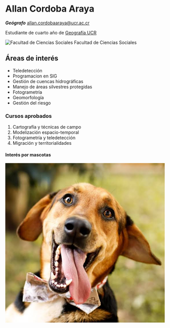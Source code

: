 # Allan Cordoba Araya #
  *__Geógrafo__*
allan.cordobaaraya@ucr.ac.cr

Estudiante de cuarto año de [Geografía UCR](https://geografia.fcs.ucr.ac.cr/index.php/es/?option=com_content&view=article&id=21&catid=12&Itemid=143)

![Facultad de Ciencias Sociales](https://encrypted-tbn0.gstatic.com/images?q=tbn:ANd9GcSoVfDXJZgEDV3LXjpuzADozGoRhKDsM-ZTJw&s) Facultad de Ciencias Sociales

## Áreas de interés ##
- Teledetección
- Programacion en SIG
- Gestión de cuencas hidrográficas
- Manejo de áreas silvestres protegidas
- Fotogrametría
- Geomorfología
- Gestión del riesgo

### Cursos aprobados ### 
1. Cartografía y técnicas de campo
2. Modelización espacio-temporal
3. Fotogrametría y teledetección
4. Migración y territorialidades


#### Interés por mascotas ####
![Imagen local](perro.jfif)